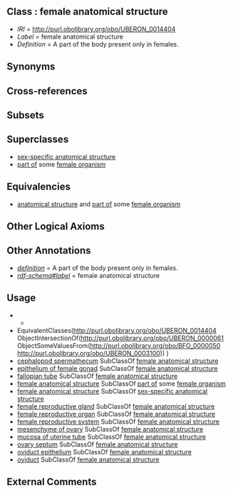
## Class : female anatomical structure

 * *IRI* = http://purl.obolibrary.org/obo/UBERON_0014404
 * *Label* = female anatomical structure
 * *Definition* = A part of the body present only in females.

## Synonyms


## Cross-references


## Subsets


## Superclasses

 * [sex-specific anatomical structure](../../UBERON/02/UBERON_0014402.md)
 * [part of](../../BFO/50/BFO_0000050.md) some [female organism](../../UBERON/00/UBERON_0003100.md)

## Equivalencies

 * [anatomical structure](../../UBERON/61/UBERON_0000061.md) and [part of](../../BFO/50/BFO_0000050.md) some [female organism](../../UBERON/00/UBERON_0003100.md)

## Other Logical Axioms


## Other Annotations

 * *[definition](../../IAO/15/IAO_0000115.md)* = A part of the body present only in females.
 * *[rdf-schema#label](../../el/rdf-schema#label.md)* = female anatomical structure

## Usage

 * -
 * EquivalentClasses(<http://purl.obolibrary.org/obo/UBERON_0014404> ObjectIntersectionOf(<http://purl.obolibrary.org/obo/UBERON_0000061> ObjectSomeValuesFrom(<http://purl.obolibrary.org/obo/BFO_0000050> <http://purl.obolibrary.org/obo/UBERON_0003100>)) )
 * [cephalopod spermathecum](../../CEPH/36/CEPH_0000236.md) SubClassOf [female anatomical structure](../../UBERON/04/UBERON_0014404.md)
 * [epithelium of female gonad](../../UBERON/11/UBERON_0004911.md) SubClassOf [female anatomical structure](../../UBERON/04/UBERON_0014404.md)
 * [fallopian tube](../../UBERON/89/UBERON_0003889.md) SubClassOf [female anatomical structure](../../UBERON/04/UBERON_0014404.md)
 * [female anatomical structure](../../UBERON/04/UBERON_0014404.md) SubClassOf [part of](../../BFO/50/BFO_0000050.md) some [female organism](../../UBERON/00/UBERON_0003100.md)
 * [female anatomical structure](../../UBERON/04/UBERON_0014404.md) SubClassOf [sex-specific anatomical structure](../../UBERON/02/UBERON_0014402.md)
 * [female reproductive gland](../../UBERON/98/UBERON_0005398.md) SubClassOf [female anatomical structure](../../UBERON/04/UBERON_0014404.md)
 * [female reproductive organ](../../UBERON/34/UBERON_0003134.md) SubClassOf [female anatomical structure](../../UBERON/04/UBERON_0014404.md)
 * [female reproductive system](../../UBERON/74/UBERON_0000474.md) SubClassOf [female anatomical structure](../../UBERON/04/UBERON_0014404.md)
 * [mesenchyme of ovary](../../UBERON/15/UBERON_0003315.md) SubClassOf [female anatomical structure](../../UBERON/04/UBERON_0014404.md)
 * [mucosa of uterine tube](../../UBERON/48/UBERON_0005048.md) SubClassOf [female anatomical structure](../../UBERON/04/UBERON_0014404.md)
 * [ovary septum](../../UBERON/18/UBERON_0003218.md) SubClassOf [female anatomical structure](../../UBERON/04/UBERON_0014404.md)
 * [oviduct epithelium](../../UBERON/04/UBERON_0004804.md) SubClassOf [female anatomical structure](../../UBERON/04/UBERON_0014404.md)
 * [oviduct](../../UBERON/93/UBERON_0000993.md) SubClassOf [female anatomical structure](../../UBERON/04/UBERON_0014404.md)

## External Comments

